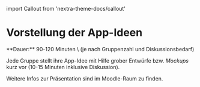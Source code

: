 import Callout from 'nextra-theme-docs/callout'

# Vorstellung der App-Ideen

<Callout>
  **Dauer:** 90-120 Minuten \
  (je nach Gruppenzahl und Diskussionsbedarf)
</Callout>

Jede Gruppe stellt ihre App-Idee mit Hilfe grober Entwürfe bzw. _Mockups_ kurz vor (10-15 Minuten inklusive Diskussion).

Weitere Infos zur Präsentation sind im Moodle-Raum zu finden.